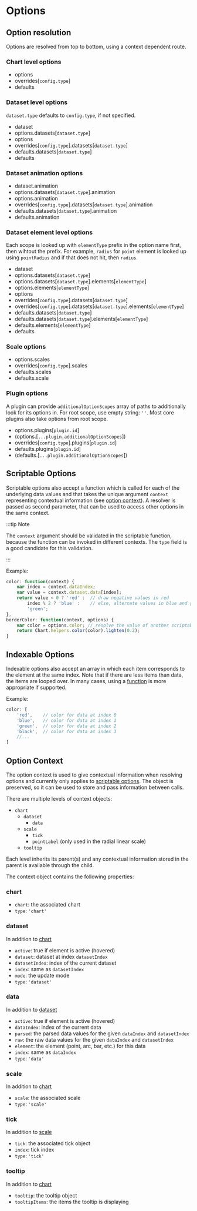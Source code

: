 # Options

## Option resolution

Options are resolved from top to bottom, using a context dependent route.

### Chart level options

* options
* overrides[`config.type`]
* defaults

### Dataset level options

`dataset.type` defaults to `config.type`, if not specified.

* dataset
* options.datasets[`dataset.type`]
* options
* overrides[`config.type`].datasets[`dataset.type`]
* defaults.datasets[`dataset.type`]
* defaults

### Dataset animation options

* dataset.animation
* options.datasets[`dataset.type`].animation
* options.animation
* overrides[`config.type`].datasets[`dataset.type`].animation
* defaults.datasets[`dataset.type`].animation
* defaults.animation

### Dataset element level options

Each scope is looked up with `elementType` prefix in the option name first, then wihtout the prefix. For example, `radius` for `point` element is looked up using `pointRadius` and if that does not hit, then `radius`.

* dataset
* options.datasets[`dataset.type`]
* options.datasets[`dataset.type`].elements[`elementType`]
* options.elements[`elementType`]
* options
* overrides[`config.type`].datasets[`dataset.type`]
* overrides[`config.type`].datasets[`dataset.type`].elements[`elementType`]
* defaults.datasets[`dataset.type`]
* defaults.datasets[`dataset.type`].elements[`elementType`]
* defaults.elements[`elementType`]
* defaults

### Scale options

* options.scales
* overrides[`config.type`].scales
* defaults.scales
* defaults.scale

### Plugin options

A plugin can provide `additionalOptionScopes` array of paths to additionally look for its options in. For root scope, use empty string: `''`. Most core plugins also take options from root scope.

* options.plugins[`plugin.id`]
* (options.[`...plugin.additionalOptionScopes`])
* overrides[`config.type`].plugins[`plugin.id`]
* defaults.plugins[`plugin.id`]
* (defaults.[`...plugin.additionalOptionScopes`])

## Scriptable Options

Scriptable options also accept a function which is called for each of the underlying data values and that takes the unique argument `context` representing contextual information (see [option context](options.md#option-context)).
A resolver is passed as second parameter, that can be used to access other options in the same context.

:::tip Note

The `context` argument should be validated in the scriptable function, because the function can be invoked in different contexts. The `type` field is a good candidate for this validation.

:::

Example:

```javascript
color: function(context) {
    var index = context.dataIndex;
    var value = context.dataset.data[index];
    return value < 0 ? 'red' :  // draw negative values in red
        index % 2 ? 'blue' :    // else, alternate values in blue and green
        'green';
},
borderColor: function(context, options) {
    var color = options.color; // resolve the value of another scriptable option: 'red', 'blue' or 'green'
    return Chart.helpers.color(color).lighten(0.2);
}
```

## Indexable Options

Indexable options also accept an array in which each item corresponds to the element at the same index. Note that if there are less items than data, the items are looped over. In many cases, using a [function](#scriptable-options) is more appropriate if supported.

Example:

```javascript
color: [
    'red',    // color for data at index 0
    'blue',   // color for data at index 1
    'green',  // color for data at index 2
    'black',  // color for data at index 3
    //...
]
```

## Option Context

The option context is used to give contextual information when resolving options and currently only applies to [scriptable options](#scriptable-options).
The object is preserved, so it can be used to store and pass information between calls.

There are multiple levels of context objects:

* `chart`
  * `dataset`
    * `data`
  * `scale`
    * `tick`
    * `pointLabel` (only used in the radial linear scale)
  * `tooltip`

Each level inherits its parent(s) and any contextual information stored in the parent is available through the child.

The context object contains the following properties:

### chart

* `chart`: the associated chart
* `type`: `'chart'`

### dataset

In addition to [chart](#chart)

* `active`: true if element is active (hovered)
* `dataset`: dataset at index `datasetIndex`
* `datasetIndex`: index of the current dataset
* `index`: same as `datasetIndex`
* `mode`: the update mode
* `type`: `'dataset'`

### data

In addition to [dataset](#dataset)

* `active`: true if element is active (hovered)
* `dataIndex`: index of the current data
* `parsed`: the parsed data values for the given `dataIndex` and `datasetIndex`
* `raw`: the raw data values for the given `dataIndex` and `datasetIndex`
* `element`: the element (point, arc, bar, etc.) for this data
* `index`: same as `dataIndex`
* `type`: `'data'`

### scale

In addition to [chart](#chart)

* `scale`: the associated scale
* `type`: `'scale'`

### tick

In addition to [scale](#scale)

* `tick`: the associated tick object
* `index`: tick index
* `type`: `'tick'`

### tooltip

In addition to [chart](#chart)

* `tooltip`: the tooltip object
* `tooltipItems`: the items the tooltip is displaying
